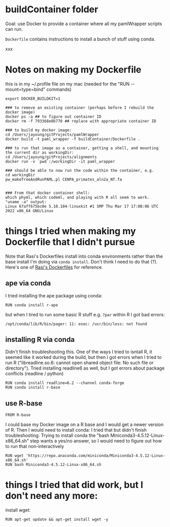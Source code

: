 # buildContainer folder

Goal: use Docker to provide a container where all my pamlWrapper scripts can run.

`Dockerfile` contains instructions to install a bunch of stuff using conda. 

xxx

# Notes on making my Dockerfile
this is in my ~/.profile file on my mac (needed for the "RUN --mount=type=bind" commands)
```
export DOCKER_BUILDKIT=1 
```
```
### to remove an existing container (perhaps before I rebuild the docker image)
docker ps -a ## to figure out container ID
docker rm -f 793368e0b770 ## replace with appropriate container ID

### to build my docker image: 
cd /Users/jayoung/gitProjects/pamlWrapper
docker build -t paml_wrapper -f buildContainer/Dockerfile .

### to run that image as a container, getting a shell, and mounting the current dir as workingDir: 
cd /Users/jayoung/gitProjects/alignments
docker run -v `pwd`:/workingDir -it paml_wrapper

### should be able to now run the code within the container, e.g. 
cd workingDir
pw_makeTreeAndRunPAML.pl CENPA_primates_aln2a_NT.fa 


### From that docker container shell:
which phyml, which codeml, and playing with R all seem to work.
"uname -a" output: 
Linux 67aff675bc0e 5.10.104-linuxkit #1 SMP Thu Mar 17 17:08:06 UTC 2022 x86_64 GNU/Linux
```

# things I tried when making my Dockerfile that I didn't pursue

Note that Rasi's Dockerfiles install into conda environments rather than the base install I'm doing via `conda install`. Don't think I need to do that (?). Here's one of [Rasi's Dockerfiles](https://github.com/rasilab/bottorff_2022/blob/main/Dockerfile) for reference.

## ape via conda
I tried installing the ape package using conda: 
```
RUN conda install r-ape
```
but when I tired to run some basic R stuff e.g. `?par` within R I got bad errors: 
```
/opt/conda/lib/R/bin/pager: 11: exec: /usr/bin/less: not found
```

## installing R via conda
Didn't finish troubleshooting this. One of the ways I tried to isntall R, it seemed like it worked during the build, but then I got errors when I tried to run R ("libreadline.so.6: cannot open shared object file: No such file or directory"). Tried installing readline6 as well, but I got errors about package conflicts (readline / python)
```
RUN conda install readline=6.2 --channel conda-forge
RUN conda install r-base
```

## use R-base
```
FROM R-base
```
I could base my Docker image on a R base and I would get a newer version of R. Then I would need to install conda: I tried that but didn't finish troubleshooting. Trying to install conda the "bash Miniconda3-4.5.12-Linux-x86_64.sh" step wants a yes/no answer, so I would need to figure out how to run that non-interactively
```
RUN wget 'https://repo.anaconda.com/miniconda/Miniconda3-4.5.12-Linux-x86_64.sh'
RUN bash Miniconda3-4.5.12-Linux-x86_64.sh
```

# things I tried that did work, but I don't need any more:
install wget: 
```
RUN apt-get update && apt-get install wget -y
```

